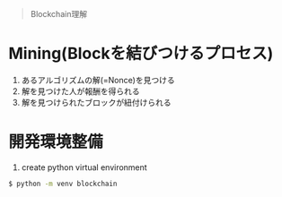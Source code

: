 > Blockchain理解

# Mining(Blockを結びつけるプロセス)
1. あるアルゴリズムの解(=Nonce)を見つける
2. 解を見つけた人が報酬を得られる
3. 解を見つけられたブロックが紐付けられる


# 開発環境整備
1. create python virtual environment 

``` bash
$ python -m venv blockchain
```

